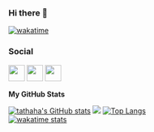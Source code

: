 ### Hi there 👋

[![wakatime](https://wakatime.com/badge/user/ddc5de49-4e66-4a93-8464-d6d75994e9bc.svg)](https://wakatime.com/@ddc5de49-4e66-4a93-8464-d6d75994e9bc)

### Social 
 
 <p align="left"> <a href="https://discord.com/users/harukifi#9459" target="_blank" rel="noreferrer"><img src="https://raw.githubusercontent.com/danielcranney/readme-generator/main/public/icons/socials/discord.svg" width="32" height="32" /></a> <a href="https://www.github.com/tathaha" target="_blank" rel="noreferrer"><img src="https://raw.githubusercontent.com/danielcranney/readme-generator/main/public/icons/socials/github.svg" width="32" height="32" /></a> <a href="https://www.twitter.com/chiraitori" target="_blank" rel="noreferrer"><img src="https://raw.githubusercontent.com/danielcranney/readme-generator/main/public/icons/socials/twitter.svg" width="32" height="32" /></a></p>

<b>My GitHub Stats</b>

<a href="http://www.github.com/tathaha"><img src="https://github-readme-stats.vercel.app/api?username=tathaha&show_icons=true&hide=&count_private=true&title_color=64748b&text_color=64748b&icon_color=ef4444&bg_color=171717&hide_border=true&show_icons=true" alt="tathaha's GitHub stats" /></a>
<a href="http://www.github.com/tathaha"><img src="https://github-readme-streak-stats.herokuapp.com/?user=tathaha&stroke=64748b&background=171717&ring=64748b&fire=64748b&currStreakNum=64748b&currStreakLabel=64748b&sideNums=64748b&sideLabels=64748b&dates=64748b&hide_border=true" /></a>
<a href="https://github.com/tathaha" align="left"><img src="https://github-readme-stats.vercel.app/api/top-langs/?username=tathaha&langs_count=10&title_color=64748b&text_color=64748b&icon_color=ef4444&bg_color=171717&hide_border=true&locale=en&custom_title=Most%20Used%20Programming%20Languages" alt="Top Langs" /></a>\
[![wakatime stats](https://github-readme-stats.vercel.app/api/wakatime?username=chiraitori)](https://github.com/tathaha)

